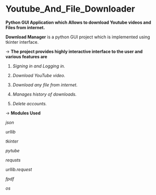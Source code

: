 # Youtube_And_File_Downloader
**Python GUI Application which Allows to download Youtube videos and Files from internet.**

**Download Manager** is a python GUI project which is implemented using tkinter interface.




-> **The project provides highly interactive interface to the user and various features are**

1. *Signing in and Logging in.*  

2. *Download YouTube video.* 

3. *Download any file from internet.*

4. *Manages history of downloads.*

5. *Delete accounts.*


-> **Modules Used**

*json*

*urllib*

*tkinter*

*pytube*

*requsts*

*urllib.request*

*fpdf*

*os*


